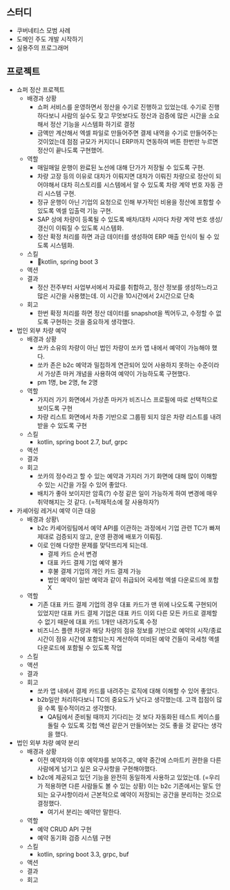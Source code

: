 ## 스터디
- 쿠버네티스 모범 사례
- 도메인 주도 개발 시작하기
- 실용주의 프로그래머
## 프로젝트
- 쇼퍼 정산 프로젝트
	- 배경과 상황
		- 쇼퍼 서비스를 운영하면서 정산을 수기로 진행하고 있었는데. 수기로 진행하다보니 사람의 실수도 잦고 무엇보다도 정산과 검증에 많은 시간을 소요해서 정산 기능을 시스템화 하기로 결정
		- 금액만 계산해서 엑셀 파일로 만들어주면 결제 내역을 수기로 만들어주는 것이었는데 점점 규모가 커지더니 ERP까지 연동하여 버튼 한번만 누르면 정산이 끝나도록 구현했어.
	- 역할
		- 매일매일 운행이 완료된 노선에 대해 단가가 저장될 수 있도록 구현.
		- 차량 고장 등의 이유로 대차가 이뤄지면 대차가 이뤄진 차량으로 정산이 되어야해서 대차 히스토리를 시스템에서 알 수 있도록 차량 계약 번호 자동 관리 시스템 구현.
		- 정규 운행이 아닌 기업의 요청으로 인해 부가적인 비용을 정산에 포함할 수 있도록 엑셀 입출력 기능 구현.
		- SAP 상에 차량이 등록될 수 있도록 배차/대차 시마다 차량 계약 번호 생성/갱신이 이뤄질 수 있도록 시스템화.
		- 정산 확정 처리를 하면 과금 데이터를 생성하여 ERP 매출 인식이 될 수 있도록 시스템화.
	- 스킬
		- kotlin, spring boot 3
	- 액션
	- 결과
		- 정산 전주부터 사업부서에서 자료를 취합하고, 정산 정보를 생성하느라고 많은 시간을 사용했는데. 이 시간을 10시간에서 2시간으로 단축
	- 회고
		- 한번 확정 처리를 하면 정산 데이터를 snapshot을 찍어두고, 수정할 수 없도록 구현하는 것을 중요하게 생각했다.
- 법인 외부 차량 예약
	- 배경과 상황
		- 쏘카 소유의 차량이 아닌 법인 차량이 쏘카 앱 내에서 예약이 가능해야 했다.
		- 쏘카 존은 b2c 예약과 밀접하게 연관되어 있어 사용하지 못하는 수준이라서 가상존 마커 개념을 사용하여 예약이 가능하도록 구현했다.
		- pm 1명, be 2명, fe 2명
	- 역할
		- 가지러 가기 화면에서 가상존 마커가 비즈니스 프로필에 따로 선택적으로 보이도록 구현
		- 차량 리스트 화면에서 차종 기반으로 그룹핑 되지 않은 차량 리스트를 내려받을 수 있도록 구현
	- 스킬
		- kotlin, spring boot 2.7, buf, grpc
	- 액션
	- 결과
	- 회고
		- 쏘카의 정수라고 할 수 있는 예약과 가지러 가기 화면에 대해 많이 이해할 수 있는 시간을 가질 수 있어 좋았다.
		- 배치가 좋아 보이지만 암흑(?) 수정 같은 일이 가능하게 하여 변경에 매우 취약해지는 것 같다. (=적재적소에 잘 사용하자?)
- 카셰어링 레거시 예약 이관 대응
	- 배경과 상황\
		- b2c 카셰어링팀에서 예약 API를 이관하는 과정에서 기업 관련 TC가 빠져 제대로 검증되지 않고, 운영 환경에 배포가 이뤄짐.
		- 이로 인해 다양한 문제를 맞닥뜨리게 되는데.
			- 결제 카드 순서 변경
			- 대표 카드 결제 기업 예약 불가
			- 후불 결제 기업의 개인 카드 결제 가능
			- 법인 예약이 일반 예약과 같이 취급되어 국세청 엑셀 다운로드에 포함 X
	- 역할
		- 기존 대표 카드 결제 기업의 경우 대표 카드가 맨 위에 나오도록 구현되어 있었지만 대표 카드 결제 기업은 대표 카드 이외 다른 모든 카드로 결제할 수 없기 때문에 대표 카드 1개만 내려가도록 수정
		- 비즈니스 플랜 차량과 해당 차량의 점유 정보를 기반으로 예약의 시작/종료 시간이 점유 시간에 포함되는지 계산하여 미비된 예약 건들이 국세청 엑셀 다운로드에 포함될 수 있도록 작업
	- 스킬
	- 액션
	- 결과
	- 회고
		- 쏘카 앱 내에서 결제 카드를 내려주는 로직에 대해 이해할 수 있어 좋았다.
		- b2b일만 처리하다보니 TC의 중요도가 낮다고 생각했는데. 고객 접점이 많을 수록 필수적이라고 생각했다. 
			- QA팀에서 준비될 때까지 기다리는 것 보다 자동화된 테스트 케이스를 돌릴 수 있도록 깃헙 액션 같은거 만들어보는 것도 좋을 것 같다는 생각을 했다.
- 법인 외부 차량 예약 분리
	- 배경과 상황
		- 이전 예약자와 이후 예약자를 보여주고, 예약 중간에 스마트키 권한을 다른 사람에게 넘기고 싶은 요구사항을 구현해야했다.
		- b2c에 제공되고 있던 기능을 완전히 동일하게 사용하고 있었는데. (=우리가 적용하면 다른 사람들도 볼 수 있는 상황) 이는 b2c 기존에서는 말도 안되는 요구사항이라서 근본적으로 예약이 저장되는 공간을 분리하는 것으로 결정했다.
			- 여기서 분리는 예약만 말한다.
	- 역할
		- 예약 CRUD API 구현
		- 예약 동기화 검증 시스템 구현
	- 스킬
		- kotlin, spring boot 3.3, grpc, buf
	- 액션
	- 결과
	- 회고